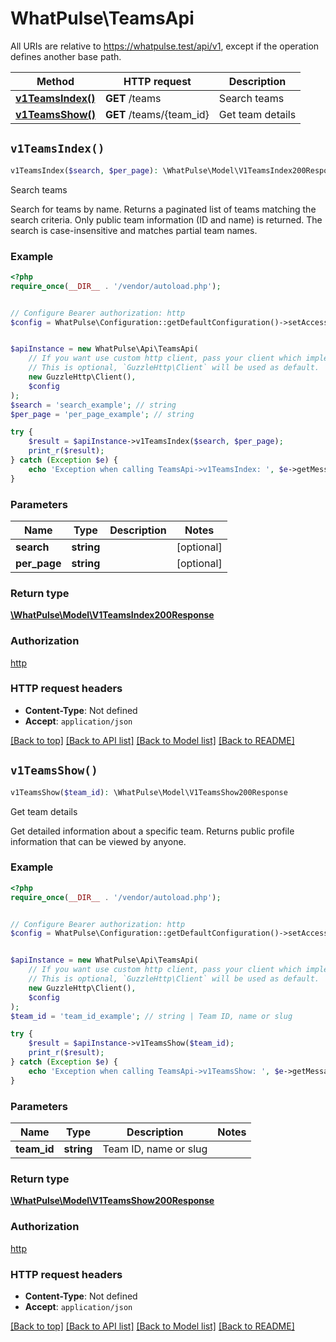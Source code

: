 # WhatPulse\TeamsApi

All URIs are relative to https://whatpulse.test/api/v1, except if the operation defines another base path.

| Method | HTTP request | Description |
| ------------- | ------------- | ------------- |
| [**v1TeamsIndex()**](TeamsApi.md#v1TeamsIndex) | **GET** /teams | Search teams |
| [**v1TeamsShow()**](TeamsApi.md#v1TeamsShow) | **GET** /teams/{team_id} | Get team details |


## `v1TeamsIndex()`

```php
v1TeamsIndex($search, $per_page): \WhatPulse\Model\V1TeamsIndex200Response
```

Search teams

Search for teams by name. Returns a paginated list of teams matching the search criteria. Only public team information (ID and name) is returned. The search is case-insensitive and matches partial team names.

### Example

```php
<?php
require_once(__DIR__ . '/vendor/autoload.php');


// Configure Bearer authorization: http
$config = WhatPulse\Configuration::getDefaultConfiguration()->setAccessToken('YOUR_ACCESS_TOKEN');


$apiInstance = new WhatPulse\Api\TeamsApi(
    // If you want use custom http client, pass your client which implements `GuzzleHttp\ClientInterface`.
    // This is optional, `GuzzleHttp\Client` will be used as default.
    new GuzzleHttp\Client(),
    $config
);
$search = 'search_example'; // string
$per_page = 'per_page_example'; // string

try {
    $result = $apiInstance->v1TeamsIndex($search, $per_page);
    print_r($result);
} catch (Exception $e) {
    echo 'Exception when calling TeamsApi->v1TeamsIndex: ', $e->getMessage(), PHP_EOL;
}
```

### Parameters

| Name | Type | Description  | Notes |
| ------------- | ------------- | ------------- | ------------- |
| **search** | **string**|  | [optional] |
| **per_page** | **string**|  | [optional] |

### Return type

[**\WhatPulse\Model\V1TeamsIndex200Response**](../Model/V1TeamsIndex200Response.md)

### Authorization

[http](../../README.md#http)

### HTTP request headers

- **Content-Type**: Not defined
- **Accept**: `application/json`

[[Back to top]](#) [[Back to API list]](../../README.md#endpoints)
[[Back to Model list]](../../README.md#models)
[[Back to README]](../../README.md)

## `v1TeamsShow()`

```php
v1TeamsShow($team_id): \WhatPulse\Model\V1TeamsShow200Response
```

Get team details

Get detailed information about a specific team. Returns public profile information that can be viewed by anyone.

### Example

```php
<?php
require_once(__DIR__ . '/vendor/autoload.php');


// Configure Bearer authorization: http
$config = WhatPulse\Configuration::getDefaultConfiguration()->setAccessToken('YOUR_ACCESS_TOKEN');


$apiInstance = new WhatPulse\Api\TeamsApi(
    // If you want use custom http client, pass your client which implements `GuzzleHttp\ClientInterface`.
    // This is optional, `GuzzleHttp\Client` will be used as default.
    new GuzzleHttp\Client(),
    $config
);
$team_id = 'team_id_example'; // string | Team ID, name or slug

try {
    $result = $apiInstance->v1TeamsShow($team_id);
    print_r($result);
} catch (Exception $e) {
    echo 'Exception when calling TeamsApi->v1TeamsShow: ', $e->getMessage(), PHP_EOL;
}
```

### Parameters

| Name | Type | Description  | Notes |
| ------------- | ------------- | ------------- | ------------- |
| **team_id** | **string**| Team ID, name or slug | |

### Return type

[**\WhatPulse\Model\V1TeamsShow200Response**](../Model/V1TeamsShow200Response.md)

### Authorization

[http](../../README.md#http)

### HTTP request headers

- **Content-Type**: Not defined
- **Accept**: `application/json`

[[Back to top]](#) [[Back to API list]](../../README.md#endpoints)
[[Back to Model list]](../../README.md#models)
[[Back to README]](../../README.md)
